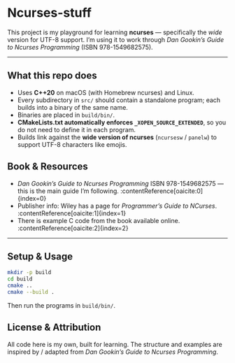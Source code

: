 # Ncurses-stuff

This project is my playground for learning **ncurses** — specifically the *wide*
version for UTF-8 support. I’m using it to work through *Dan Gookin’s Guide to Ncurses Programming* (ISBN 978-1549682575).  

---

## What this repo does

- Uses **C++20** on macOS (with Homebrew ncurses) and Linux.  
- Every subdirectory in `src/` should contain a standalone program; each builds into a binary of the same name.  
- Binaries are placed in `build/bin/`.  
- **CMakeLists.txt automatically enforces `_XOPEN_SOURCE_EXTENDED`**, so you do not need to define it in each program.  
- Builds link against the **wide version of ncurses** (`ncursesw` / `panelw`) to support UTF-8 characters like emojis.  

## Book & Resources

- *Dan Gookin’s Guide to Ncurses Programming* ISBN 978-1549682575 — this is the main
  guide I’m following. :contentReference[oaicite:0]{index=0}  
- Publisher info: Wiley has a page for *Programmer’s Guide to NCurses*. :contentReference[oaicite:1]{index=1}  
- There is example C code from the book available online. :contentReference[oaicite:2]{index=2}  

---

## Setup & Usage

```bash
mkdir -p build
cd build
cmake ..
cmake --build .
```

Then run the programs in `build/bin/`.

## License & Attribution

All code here is my own, built for learning. The structure and examples are inspired
by / adapted from *Dan Gookin’s Guide to Ncurses Programming*.

